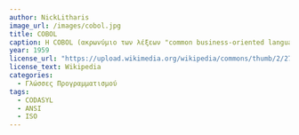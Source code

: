 ```yaml
---
author: NickLitharis
image_url: /images/cobol.jpg
title: COBOL
caption: Η COBOL (ακρωνύμιο των λέξεων "common business-oriented language") είναι μια μεταγλωττισμένη γλώσσα προγραμματισμού υπολογιστών που μοιάζει με την αγγλική και έχει σχεδιαστεί για επιχειρηματική χρήση. Είναι μια προστακτική, διαδικαστική και, από το 2002, αντικειμενοστραφής γλώσσα. Η COBOL χρησιμοποιείται κυρίως σε επιχειρηματικά, οικονομικά και διοικητικά συστήματα για εταιρείες και κυβερνήσεις. Η COBOL εξακολουθεί να χρησιμοποιείται ευρέως σε εφαρμογές που αναπτύσσονται σε κεντρικούς υπολογιστές, όπως εργασίες επεξεργασίας παρτίδων και συναλλαγών μεγάλης κλίμακας.
year: 1959
license_url: "https://upload.wikimedia.org/wikipedia/commons/thumb/2/27/COBOL_Report_Apr60.djvu/page1-220px-COBOL_Report_Apr60.djvu.jpg" 
license_text: Wikipedia
categories:
  - Γλώσσες Προγραμματισμού
tags:
  - CODASYL
  - ANSI
  - ISO
---
```

